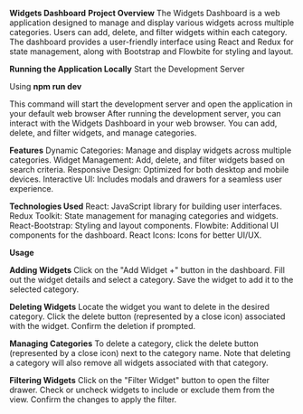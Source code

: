 **Widgets Dashboard**
**Project Overview**
The Widgets Dashboard is a web application designed to manage and display various widgets across multiple categories. Users can add, delete, and filter widgets within each category. The dashboard provides a user-friendly interface using React and Redux for state management, along with Bootstrap and Flowbite for styling and layout.

**Running the Application Locally**
Start the Development Server

Using **npm run dev**

This command will start the development server and open the application in your default web browser
After running the development server, you can interact with the Widgets Dashboard in your web browser. You can add, delete, and filter widgets, and manage categories.

**Features**
Dynamic Categories: Manage and display widgets across multiple categories.
Widget Management: Add, delete, and filter widgets based on search criteria.
Responsive Design: Optimized for both desktop and mobile devices.
Interactive UI: Includes modals and drawers for a seamless user experience.

**Technologies Used**
React: JavaScript library for building user interfaces.
Redux Toolkit: State management for managing categories and widgets.
React-Bootstrap: Styling and layout components.
Flowbite: Additional UI components for the dashboard.
React Icons: Icons for better UI/UX.

**Usage**

**Adding Widgets**
Click on the "Add Widget +" button in the dashboard.
Fill out the widget details and select a category.
Save the widget to add it to the selected category.

**Deleting Widgets**
Locate the widget you want to delete in the desired category.
Click the delete button (represented by a close icon) associated with the widget.
Confirm the deletion if prompted.

**Managing Categories**
To delete a category, click the delete button (represented by a close icon) next to the category name.
Note that deleting a category will also remove all widgets associated with that category.

**Filtering Widgets**
Click on the "Filter Widget" button to open the filter drawer.
Check or uncheck widgets to include or exclude them from the view.
Confirm the changes to apply the filter.
